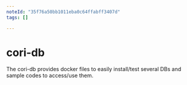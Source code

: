 ```yaml
---
noteId: "35f76a50bb1011eba0c64ffabff3407d"
tags: []

---
```


# cori-db
The cori-db provides docker files to easily install/test several DBs and sample codes to access/use them.
